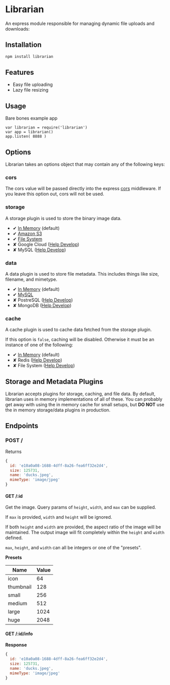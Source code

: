 # Librarian

An express module responsible for managing dynamic file uploads and downloads:

## Installation

```bash
npm install librarian
```

## Features

- Easy file uploading
- Lazy file resizing

## Usage

Bare bones example app
```
var librarian = require('librarian')
var app = librarian()
app.listen( 8888 )
```

## Options

Librarian takes an options object that may contain any of the following keys:

### cors

The cors value will be passed directly into the express [cors](https://www.npmjs.com/package/cors) middleware.
If you leave this option out, cors will not be used.

### storage

A storage plugin is used to store the binary image data.

- ✔ [In Memory](https://github.com/librarianjs/memory-storage) (default)
- ✔ [Amazon S3](https://github.com/librarianjs/s3-storage)
- ✔ [File System](https://github.com/librarianjs/fs-storage)
- ✘ Google Cloud ([Help Develop](docs/creating-a-storage-plugin.md))
- ✘ MySQL ([Help Develop](docs/creating-a-storage-plugin.md))

### data

A data plugin is used to store file metadata.
This includes things like size, filename, and mimetype.

- ✔ [In Memory](https://github.com/librarianjs/memory-data) (default)
- ✔ [MySQL](https://github.com/librarianjs/mysql-data)
- ✘ PostreSQL ([Help Develop](docs/creating-a-data-plugin.md))
- ✘ MongoDB ([Help Develop](docs/creating-a-data-plugin.md))

### cache

A cache plugin is used to cache data fetched from the storage plugin.

If this option is `false`, caching will be disabled.
Otherwise it must be an instance of one of the following:

- ✔ [In Memory](https://github.com/librarianjs/memory-cache) (default)
- ✘ Redis ([Help Develop](docs/creating-a-cache-plugin.md))
- ✘ File System ([Help Develop](docs/creating-a-cache-plugin.md))

## Storage and Metadata Plugins

Librarian accepts plugins for storage, caching, and file data.
By default, librarian uses in memory implementations of all of these.
You can probably get away with using the in memory cache for small setups,
but **DO NOT** use the in memory storage/data plugins in production.

## Endpoints

### POST /

Returns
```js
{
  id: 'e10a0a08-1688-4dff-8a26-fea6ff32e2d4',
  size: 125731,
  name: 'ducks.jpeg',
  mimeType: 'image/jpeg'
}
```

#### GET /:id

Get the image. Query params of `height`, `width`, and `max` can be supplied.

If `max` is provided, `width` and `height` will be ignored.

If both `height` and `width` are provided, the aspect ratio of the image will be maintained.
The output image will fit completely within the `height` and `width` defined.

`max`, `height`, and `width` can all be integers or one of the "presets".

**Presets**

Name | Value
--- | ---
icon | 64
thumbnail | 128
small | 256
medium | 512
large | 1024
huge | 2048


#### GET /:id/info

**Response**
```js
{
  id: 'e10a0a08-1688-4dff-8a26-fea6ff32e2d4',
  size: 125731,
  name: 'ducks.jpeg',
  mimeType: 'image/jpeg'
}
```
